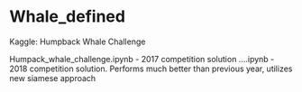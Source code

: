 # Whale_defined
Kaggle: Humpback Whale Challenge

Humpack_whale_challenge.ipynb - 2017 competition solution
....ipynb - 2018 competition solution. Performs much better than previous year, utilizes new siamese approach
